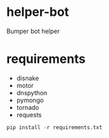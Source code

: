 # helper-bot
Bumper bot helper
# requirements
- disnake
- motor
- dnspython
- pymongo
- tornado
- requests

```py
pip install -r requirements.txt
```

